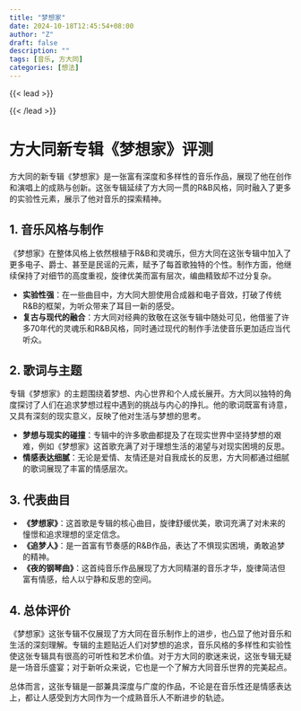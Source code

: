 ```yaml
---
title: "梦想家"
date: 2024-10-18T12:45:54+08:00
author: "Z"
draft: false
description: ""
tags: [音乐, 方大同]
categories: [想法]
---
```


{{< lead >}}

{{< /lead >}}

# 方大同新专辑《梦想家》评测

方大同的新专辑《梦想家》是一张富有深度和多样性的音乐作品，展现了他在创作和演唱上的成熟与创新。这张专辑延续了方大同一贯的R&B风格，同时融入了更多的实验性元素，展示了他对音乐的探索精神。

## 1. 音乐风格与制作

《梦想家》在整体风格上依然根植于R&B和灵魂乐，但方大同在这张专辑中加入了更多电子、爵士、甚至是民谣的元素，赋予了每首歌独特的个性。制作方面，他继续保持了对细节的高度重视，旋律优美而富有层次，编曲精致却不过分复杂。

- **实验性强**：在一些曲目中，方大同大胆使用合成器和电子音效，打破了传统R&B的框架，为听众带来了耳目一新的感受。
- **复古与现代的融合**：方大同对经典的致敬在这张专辑中随处可见，他借鉴了许多70年代的灵魂乐和R&B风格，同时通过现代的制作手法使音乐更加适应当代听众。

## 2. 歌词与主题

专辑《梦想家》的主题围绕着梦想、内心世界和个人成长展开。方大同以独特的角度探讨了人们在追求梦想过程中遇到的挑战与内心的挣扎。他的歌词既富有诗意，又具有深刻的现实意义，反映了他对生活与梦想的思考。

- **梦想与现实的碰撞**：专辑中的许多歌曲都提及了在现实世界中坚持梦想的艰难，例如《梦想家》这首歌充满了对于理想生活的渴望与对现实困境的反思。
- **情感表达细腻**：无论是爱情、友情还是对自我成长的反思，方大同都通过细腻的歌词展现了丰富的情感层次。

## 3. 代表曲目

- **《梦想家》**：这首歌是专辑的核心曲目，旋律舒缓优美，歌词充满了对未来的憧憬和追求理想的坚定信念。
- **《追梦人》**：是一首富有节奏感的R&B作品，表达了不惧现实困境，勇敢追梦的精神。
- **《夜的钢琴曲》**：这首纯音乐作品展现了方大同精湛的音乐才华，旋律简洁但富有情感，给人以宁静和反思的空间。

## 4. 总体评价

《梦想家》这张专辑不仅展现了方大同在音乐制作上的进步，也凸显了他对音乐和生活的深刻理解。专辑的主题贴近人们对梦想的追求，音乐风格的多样性和实验性使这张专辑具有很高的可听性和艺术价值。对于方大同的歌迷来说，这张专辑无疑是一场音乐盛宴；对于新听众来说，它也是一个了解方大同音乐世界的完美起点。

总体而言，这张专辑是一部兼具深度与广度的作品，不论是在音乐性还是情感表达上，都让人感受到方大同作为一个成熟音乐人不断进步的轨迹。